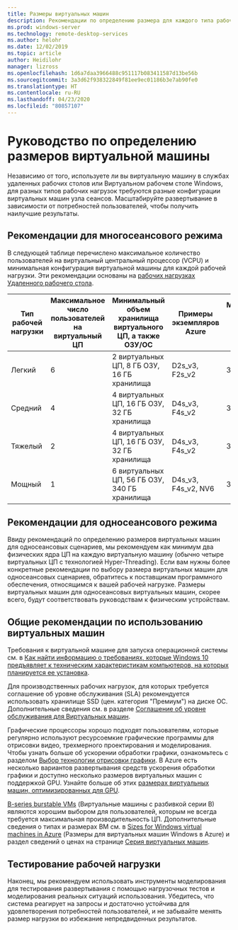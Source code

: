 ```yaml
---
title: Размеры виртуальных машин
description: Рекомендации по определению размера для каждого типа рабочей нагрузки.
ms.prod: windows-server
ms.technology: remote-desktop-services
ms.author: helohr
ms.date: 12/02/2019
ms.topic: article
author: Heidilohr
manager: lizross
ms.openlocfilehash: 1d6a7daa3966488c951117b083411587d13be56b
ms.sourcegitcommit: 3a3d62f938322849f81ee9ec01186b3e7ab90fe0
ms.translationtype: HT
ms.contentlocale: ru-RU
ms.lasthandoff: 04/23/2020
ms.locfileid: "80857107"
---
```

# <a name="virtual-machine-sizing-guidance"></a>Руководство по определению размеров виртуальной машины

Независимо от того, используете ли вы виртуальную машину в службах удаленных рабочих столов или Виртуальном рабочем столе Windows, для разных типов рабочих нагрузок требуются разные конфигурации виртуальных машин узла сеансов. Масштабируйте развертывание в зависимости от потребностей пользователей, чтобы получить наилучшие результаты.

## <a name="multi-session-recommendations"></a>Рекомендации для многосеансового режима

В следующей таблице перечислено максимальное количество пользователей на виртуальный центральный процессор (VCPU) и минимальная конфигурация виртуальной машины для каждой рабочей нагрузки. Эти рекомендации основаны на [рабочих нагрузках Удаленного рабочего стола](remote-desktop-workloads.md).

| Тип рабочей нагрузки | Максимальное число пользователей на виртуальный ЦП | Минимальный объем хранилища виртуального ЦП, а также ОЗУ/ОС | Примеры экземпляров Azure | Минимальный объем хранилища контейнера профилей |
| --- | --- | --- | --- | --- |
| Легкий | 6 | 2 виртуальных ЦП, 8 ГБ ОЗУ, 16 ГБ хранилища | D2s_v3, F2s_v2 | 30 ГБ |
| Средний | 4 | 4 виртуальных ЦП, 16 ГБ ОЗУ, 32 ГБ хранилища | D4s_v3, F4s_v2 | 30 ГБ |
| Тяжелый | 2 | 4 виртуальных ЦП, 16 ГБ ОЗУ, 32 ГБ хранилища | D4s_v3, F4s_v2 | 30 ГБ |
| Мощный | 1 | 6 виртуальных ЦП, 56 ГБ ОЗУ, 340 ГБ хранилища | D4s_v3, F4s_v2, NV6 | 30 ГБ |

## <a name="single-session-recommendations"></a>Рекомендации для односеансового режима

Ввиду рекомендаций по определению размеров виртуальных машин для односеансовых сценариев, мы рекомендуем как минимум два физических ядра ЦП на каждую виртуальную машину (обычно четыре виртуальных ЦП с технологией Hyper-Threading). Если вам нужны более конкретные рекомендации по выбору размера виртуальных машин для односеансовых сценариев, обратитесь к поставщикам программного обеспечения, относящимся к вашей рабочей нагрузке. Размеры виртуальных машин для односеансовых виртуальных машин, скорее всего, будут соответствовать руководствам к физическим устройствам.

## <a name="general-virtual-machine-recommendations"></a>Общие рекомендации по использованию виртуальных машин

Требования к виртуальной машине для запуска операционной системы см. в [Как найти информацию о требованиях, которые Windows 10 предъявляет к техническим характеристикам компьютеров, на которых планируется ее установка](https://www.microsoft.com/windows/windows-10-specifications).

Для производственных рабочих нагрузок, для которых требуется соглашение об уровне обслуживания (SLA) рекомендуется использовать хранилище SSD (цен. категория "Премиум") на диске ОС. Дополнительные сведения см. в разделе [Соглашение об уровне обслуживания для Виртуальных машин](https://azure.microsoft.com/support/legal/sla/virtual-machines/v1_8/).

Графические процессоры хорошо подходят пользователям, которые регулярно используют ресурсоемкие графические программы для отрисовки видео, трехмерного проектирования и моделирования. Чтобы узнать больше об ускорении обработки графики, ознакомьтесь с разделом [Выбор технологии отрисовки графики](rds-graphics-virtualization.md). В Azure есть несколько вариантов развертывания средств ускорения обработки графики и доступно несколько размеров виртуальных машин с поддержкой GPU. Узнайте больше об этих [размерах виртуальных машин, оптимизированных для GPU](https://docs.microsoft.com/azure/virtual-machines/windows/sizes-gpu).

[B-series burstable VMs](https://docs.microsoft.com/azure/virtual-machines/windows/b-series-burstable) (Виртуальные машины с разбивкой серии B) являются хорошим выбором для пользователей, которым не всегда требуется максимальная производительность ЦП. Дополнительные сведения о типах и размерах ВМ см. в [Sizes for Windows virtual machines in Azure](https://docs.microsoft.com/azure/virtual-machines/windows/sizes) (Размеры для виртуальных машин Windows в Azure) и раздел сведений о ценах на странице [Серия виртуальных машин](https://azure.microsoft.com/pricing/details/virtual-machines/series/).

## <a name="test-your-workload"></a>Тестирование рабочей нагрузки

Наконец, мы рекомендуем использовать инструменты моделирования для тестирования развертывания с помощью нагрузочных тестов и моделирования реальных ситуаций использования. Убедитесь, что система реагирует на запросы и достаточно устойчива для удовлетворения потребностей пользователей, и не забывайте менять размер нагрузки во избежание непредвиденных результатов.

